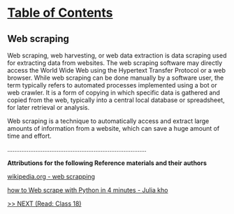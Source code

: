 # [Table of Contents](https://wondwosentsige.github.io/code-401-reading-notes/Home)

## Web scraping

Web scraping, web harvesting, or web data extraction is data scraping used for extracting data from websites. The web scraping software may directly access the World Wide Web using the Hypertext Transfer Protocol or a web browser. While web scraping can be done manually by a software user, the term typically refers to automated processes implemented using a bot or web crawler. It is a form of copying in which specific data is gathered and copied from the web, typically into a central local database or spreadsheet, for later retrieval or analysis.

Web scraping is a technique to automatically access and extract large amounts of information from a website, which can save a huge amount of time and effort.



























...............................................................................

__Attributions for the following Reference materials and their authors__

[wikipedia.org - web scrapping](https://en.wikipedia.org/wiki/Web_scraping)

[how to Web scrape with Python in 4 minutes - Julia kho](https://towardsdatascience.com/how-to-web-scrape-with-python-in-4-minutes-bc49186a8460)

[>> NEXT (Read: Class 18)](https://wondwosentsige.github.io/code-401-reading-note/class-18)